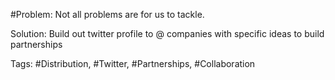 #Problem: Not all problems are for us to tackle. 

Solution: Build out twitter profile to @ companies with specific ideas to build partnerships

Tags: #Distribution, #Twitter, #Partnerships, #Collaboration